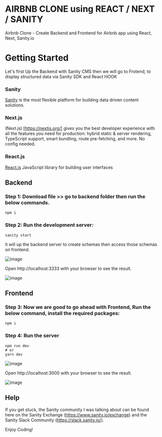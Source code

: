 # AIRBNB CLONE using REACT / NEXT / SANITY

Airbnb Clone - Create Backend and Frontend  for Airbnb app using React, Next, Sanity.io


# Getting Started


Let's first Up the Backend with Sanity CMS then we will go to Frotend, to display structured data via Sanity SDK and React HOOK

### Sanity

[Sanity](https://www.sanity.io/) is the most flexible platform for building data driven content solutions.


### Next.js

(Next.js) [https://nextjs.org/] gives you the best developer experience with all the features you need for production: hybrid static & server rendering, TypeScript support, smart bundling, route pre-fetching, and more. No config needed.


### React.js

[React.js](https://reactjs.org/)  JavaScript library for building user interfaces



## Backend

### Step 1: Download file  >> go to **backend** folder then run the  below commands.

    npm i

### Step 2: Run the development server:

    sanity start

it will up the backend server to create schemas then access those schemas on frontend.

![image](https://user-images.githubusercontent.com/8361967/145203826-02b46513-a38a-4861-b4ec-e6db12fe7f42.png)

Open http://localhost:3333 with your browser to see the result.

![image](https://user-images.githubusercontent.com/8361967/145208392-aa47e7e6-717c-472c-932a-7129752c476d.png)


## Frontend

### Step 3: Now we are good to go ahead with Frontend, Run the below command, install the required packages:

    npm i

### Step 4: Run the server

    npm run dev
    # or
    yarn dev

![image](https://user-images.githubusercontent.com/8361967/145203736-9e9bc700-3970-4953-bd63-b3f641c014b8.png)


Open http://localhost:3000 with your browser to see the result.

![image](https://user-images.githubusercontent.com/8361967/145207531-8bc8e718-1b36-4edd-86b5-4703974f928b.png)


## Help

If you get stuck, the Sanity community I was talking about can be found here on the Sanity Exchange (https://www.sanity.io/exchange) and the Sanity Slack Community (https://slack.sanity.io/).




Enjoy Coding!

